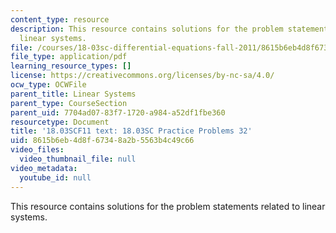 ```yaml
---
content_type: resource
description: This resource contains solutions for the problem statements related to
  linear systems.
file: /courses/18-03sc-differential-equations-fall-2011/8615b6eb4d8f67348a2b5563b4c49c66_MIT18_03SCF11_rec_21s32_sol.pdf
file_type: application/pdf
learning_resource_types: []
license: https://creativecommons.org/licenses/by-nc-sa/4.0/
ocw_type: OCWFile
parent_title: Linear Systems
parent_type: CourseSection
parent_uid: 7704ad07-83f7-1720-a984-a52df1fbe360
resourcetype: Document
title: '18.03SCF11 text: 18.03SC Practice Problems 32'
uid: 8615b6eb-4d8f-6734-8a2b-5563b4c49c66
video_files:
  video_thumbnail_file: null
video_metadata:
  youtube_id: null
---
```

This resource contains solutions for the problem statements related to linear systems.